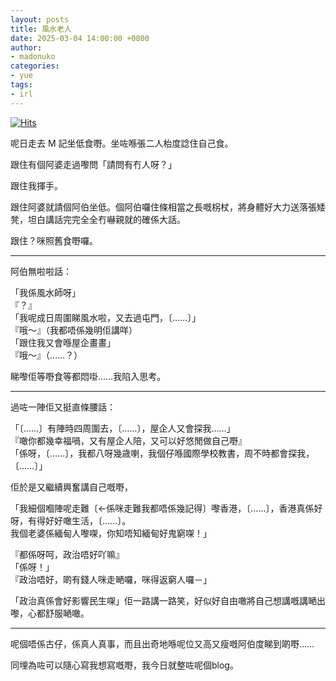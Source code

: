 ```yaml
---
layout: posts
title: 風水老人
date: 2025-03-04 14:00:00 +0800
author:
- madonuko
categories:
- yue
tags:
- irl
---
```


[![Hits](https://hits.seeyoufarm.com/api/count/incr/badge.svg?url=https%3A%2F%2Fmadonuko.github.io%2Fyue%2F2025%2F03%2F04%2F%25E9%25A2%25A8%25E6%25B0%25B4%25E8%2580%2581%25E4%25BA%25BA.html&count_bg=%2379C83D&title_bg=%23555555&icon=&icon_color=%23E7E7E7&title=hits&edge_flat=false)](https://hits.seeyoufarm.com)

呢日走去 M 記坐低食嘢。坐咗喺張二人枱度諗住自己食。

跟住有個阿婆走過嚟問「請問有冇人呀？」

跟住我揮手。

跟住阿婆就請個阿伯坐低。個阿伯囉住條相當之長嘅柺杖，將身體好大力送落張矮凳，坦白講話完完全全冇嚇親就的確係大話。

跟住？咪照舊食嘢囉。

---

阿伯無啦啦話：

「我係風水師呀」\
『？』\
「我呢成日周圍睇風水啦，又去過屯門，〔……〕」\
『哦～』（我都唔係幾明佢講咩）\
「跟住我又會喺屋企畫畫」\
『哦～』（……？）

睇嚟佢等嘢食等都悶啩……我陷入思考。

---

過咗一陣佢又挺直條腰話：

「〔……〕有陣時四周圍去，〔……〕，屋企人又會探我……」\
『噉你都幾幸福喎，又有屋企人陪，又可以好悠閒做自己嘢』\
「係呀，〔……〕，我都八呀幾歳喇，我個仔喺國際學校教書，周不時都會探我，〔……〕」

佢於是又繼續興奮講自己嘅嘢，

「我細個嗰陣呢走難〔←係咪走難我都唔係幾記得〕嚟香港，〔……〕，香港真係好呀，有得好好噉生活，〔……〕。\
我個老婆係緬甸人嚟㗎，你知唔知緬甸好鬼窮㗎！」

『都係呀呵，政治唔好吖嘛』\
「係呀！」\
『政治唔好，啲有錢人咪走嗮囉，咪得返窮人囉－」

「政治真係會好影響民生㗎」佢一路講一路笑，好似好自由噉將自己想講嘅講嗮出嚟，心都舒服嗮噉。

---

呢個唔係古仔，係真人真事，而且出奇地喺呢位又高又瘦嘅阿伯度睇到啲嘢……

同埋為咗可以隨心寫我想寫嘅嘢，我今日就整咗呢個blog。
